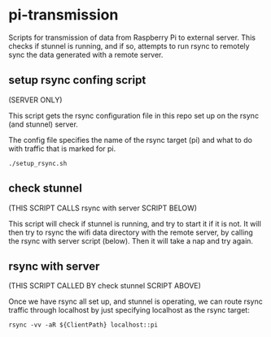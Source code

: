 # pi-transmission

Scripts for transmission of data from Raspberry Pi to external server.
This checks if stunnel is running, and if so, attempts to run rsync 
to remotely sync the data generated with a remote server.

## setup rsync confing script

(SERVER ONLY)

This script gets the rsync configuration file in this repo 
set up on the rsync (and stunnel) server.

The config file specifies the name of the rsync target (pi) 
and what to do with traffic that is marked for pi.

```
./setup_rsync.sh
```

## check stunnel

(THIS SCRIPT CALLS rsync with server SCRIPT BELOW)

This script will check if stunnel is running, and try to start it if it is not.
It will then try to rsync the wifi data directory with the remote server, 
by calling the rsync with server script (below).
Then it will take a nap and try again.

## rsync with server

(THIS SCRIPT CALLED BY check stunnel SCRIPT ABOVE)

Once we have rsync all set up, and stunnel is operating,
we can route rsync traffic through localhost by just specifying
localhost as the rsync target:

```
rsync -vv -aR ${ClientPath} localhost::pi
```

